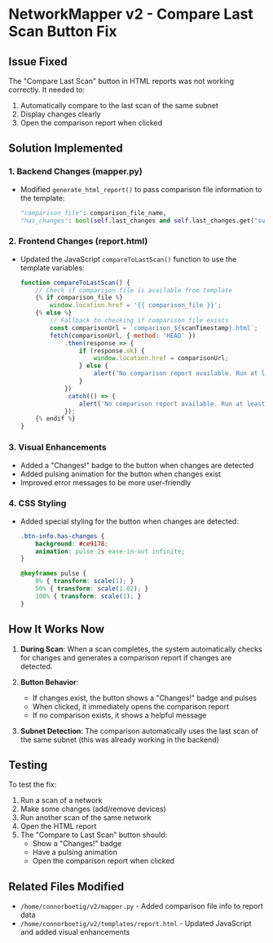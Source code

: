 # NetworkMapper v2 - Compare Last Scan Button Fix

## Issue Fixed
The "Compare Last Scan" button in HTML reports was not working correctly. It needed to:
1. Automatically compare to the last scan of the same subnet
2. Display changes clearly
3. Open the comparison report when clicked

## Solution Implemented

### 1. Backend Changes (mapper.py)
- Modified `generate_html_report()` to pass comparison file information to the template:
  ```python
  "comparison_file": comparison_file_name,
  "has_changes": bool(self.last_changes and self.last_changes.get("summary", {}).get("total_changes", 0) > 0),
  ```

### 2. Frontend Changes (report.html)
- Updated the JavaScript `compareToLastScan()` function to use the template variables:
  ```javascript
  function compareToLastScan() {
      // Check if comparison file is available from template
      {% if comparison_file %}
          window.location.href = '{{ comparison_file }}';
      {% else %}
          // Fallback to checking if comparison file exists
          const comparisonUrl = `comparison_${scanTimestamp}.html`;
          fetch(comparisonUrl, { method: 'HEAD' })
              .then(response => {
                  if (response.ok) {
                      window.location.href = comparisonUrl;
                  } else {
                      alert('No comparison report available. Run at least 2 scans of the same network to see comparisons.');
                  }
              })
              .catch(() => {
                  alert('No comparison report available. Run at least 2 scans of the same network to see comparisons.');
              });
      {% endif %}
  }
  ```

### 3. Visual Enhancements
- Added a "Changes!" badge to the button when changes are detected
- Added pulsing animation for the button when changes exist
- Improved error messages to be more user-friendly

### 4. CSS Styling
- Added special styling for the button when changes are detected:
  ```css
  .btn-info.has-changes {
      background: #ce9178;
      animation: pulse 2s ease-in-out infinite;
  }
  
  @keyframes pulse {
      0% { transform: scale(1); }
      50% { transform: scale(1.02); }
      100% { transform: scale(1); }
  }
  ```

## How It Works Now

1. **During Scan**: When a scan completes, the system automatically checks for changes and generates a comparison report if changes are detected.

2. **Button Behavior**: 
   - If changes exist, the button shows a "Changes!" badge and pulses
   - When clicked, it immediately opens the comparison report
   - If no comparison exists, it shows a helpful message

3. **Subnet Detection**: The comparison automatically uses the last scan of the same subnet (this was already working in the backend)

## Testing
To test the fix:
1. Run a scan of a network
2. Make some changes (add/remove devices)
3. Run another scan of the same network
4. Open the HTML report
5. The "Compare to Last Scan" button should:
   - Show a "Changes!" badge
   - Have a pulsing animation
   - Open the comparison report when clicked

## Related Files Modified
- `/home/connorboetig/v2/mapper.py` - Added comparison file info to report data
- `/home/connorboetig/v2/templates/report.html` - Updated JavaScript and added visual enhancements